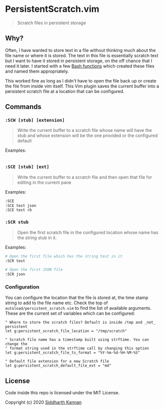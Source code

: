 # PersistentScratch.vim

> Scratch files in persistent storage

## Why?

Often, I have wanted to store text in a file without thinking much about the
file name or where it is stored. The text in this file is essentially scratch
text but I want to have it stored in persistent storage, on the off chance that
I need it later. I started with a few [Bash functions][1] which created these files
and named them appropriately.

This worked fine as long as I didn't have to open the file back up or create the
file from inside vim itself. This Vim plugin saves the current buffer into a
persistent scratch file at a location that can be configured.

## Commands

### `:SCW [stub] [extension]`

> Write the current buffer to a scratch file whose name will have the stub and
> whose extension will be the one provided or the configured default

Examples:

```sh
```

### `:SCE [stub] [ext]`

> Write the current buffer to a scratch file and then open that file for editing
> in the current pane

Examples:

```sh
:SCE
:SCE test json
:SCE test rb
```

### `:SCR stub`

> Open the first scratch file in the configured location whose name has the
> string stub in it.

Examples:

```sh
# Open the first file which has the string test in it
:SCR test

# Open the first JSON file
:SCR json
```

### Configuration

You can configure the location that the file is stored at, the time stamp string
to add to the file name etc. Check the top of `autoload/persistent_scratch.vim`
to find the list of available arguments. These are the current set of variables
which can be configured:

```vim
" Where to store the scratch files? Default is inside /tmp and _not_ persistent
let g:persistent_scratch_file_location = "/tmp/scratch"

" Scratch file name has a timestamp built using strftime. You can change the
" format string used in the strftime call by changing this option
let g:persistent_scratch_file_ts_format = "%Y-%m-%d-%H-%M-%S"

" Default file extension for a new Scratch file
let g:persistent_scratch_default_file_ext = "md"
```

## License

Code inside this repo is licensed under the MIT License.

Copyright (c) 2020 [Siddharth Kannan](https://icyflame.github.io)

[1]: https://github.com/icyflame/dotfiles/blob/bf95639f2791127cd58ad5aa55816d2243374d4d/zsh/scratch.zsh#L18

